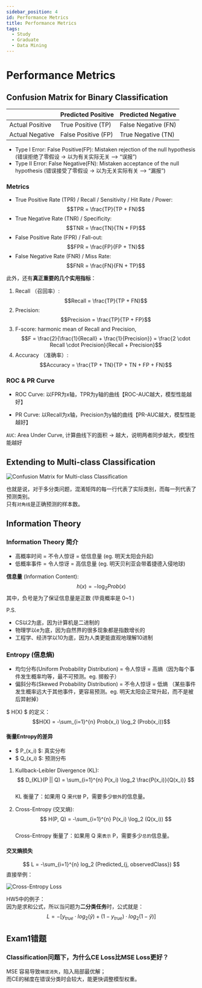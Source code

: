 ```yaml
---
sidebar_position: 4
id: Performance Metrics
title: Performance Metrics
tags:
  - Study
  - Graduate
  - Data Mining
---
```


# Performance Metrics

## Confusion Matrix for Binary Classification

|                | Predicted Positive | Predicted Negative |
|----------------|-------------------|-------------------|
| Actual Positive | True Positive (TP) | False Negative (FN) |
| Actual Negative | False Positive (FP) | True Negative (TN) |

- Type I Error: False Positive(FP): Mistaken rejection of the null hypothesis (错误拒绝了零假设 -> 以为有关实际无关 --> “误报”)
- Type II Error: False Negative(FN): Mistaken acceptance of the null hypothesis (错误接受了零假设 -> 以为无关实际有关 --> “漏报”)

### Metrics

- True Positive Rate (TPR) / Recall / Sensitivity / Hit Rate / Power: $$TPR = \frac{TP}{TP + FN}$$
- True Negative Rate (TNR) / Specificity: $$TNR = \frac{TN}{TN + FP}$$
- False Positive Rate (FPR) / Fall-out: $$FPR = \frac{FP}{FP + TN}$$
- False Negative Rate (FNR) / Miss Rate: $$FNR = \frac{FN}{FN + TP}$$

此外，还有**真正重要的几个实用指标**：
1. Recall （召回率）: $$Recall = \frac{TP}{TP + FN}$$
2. Precision: $$Precision = \frac{TP}{TP + FP}$$
3. F-score: harmonic mean of Recall and Precision, $$F = \frac{2}{\frac{1}{Recall} + \frac{1}{Precision}} = \frac{2 \cdot Recall \cdot Precision}{Recall + Precision}$$
4. Accuracy （准确率）: $$Accuracy = \frac{TP + TN}{TP + TN + FP + FN}$$

### ROC & PR Curve

- ROC Curve: 以FPR为x轴，TPR为y轴的曲线【ROC-AUC越大，模型性能越好】

- PR Curve: 以Recall为x轴，Precision为y轴的曲线【PR-AUC越大，模型性能越好】

`AUC`: Area Under Curve, 计算曲线下的面积 -> 越大，说明两者同步越大，模型性能越好

## Extending to Multi-class Classification

![Confusion Matrix for Multi-class Classification](https://jcqn.oss-cn-beijing.aliyuncs.com/img_blog/514DM/514DM_4.png)

也就是说，对于多分类问题，混淆矩阵的每一行代表了实际类别，而每一列代表了预测类别。  
只有`对角线`是正确预测的样本数。

## Information Theory

### Information Theory 简介

- 高概率时间 = 不令人惊讶 = 低信息量 (eg. 明天太阳会升起)
- 低概率事件 = 令人惊讶 = 高信息量 (eg. 明天贝利亚会带着捷德入侵地球)

**信息量** (Information Content): $$h(x) = -\log_2 Prob(x)$$
其中，负号是为了保证信息量是正数 (毕竟概率是 0~1 )

P.S.  
- CS以2为底，因为计算机是二进制的
- 物理学以e为底，因为自然界的很多现象都是指数增长的
- 工程学、经济学以10为底，因为人类更能直观地理解10进制

### Entropy (信息熵)

- 均匀分布(Uniform Probability Distribution) = 令人惊讶 = 高熵（因为每个事件发生概率均等，最不可预测。eg. 掷骰子）
- 偏斜分布(Skewed Probability Distribution) = 不令人惊讶 = 低熵 （某些事件发生概率远大于其他事件，更容易预测。eg. 明天太阳会正常升起，而不是被后羿射掉）

$ H(X) $ 的定义：
$$H(X) = -\sum_{i=1}^{n} Prob(x_i) \log_2 (Prob(x_i))$$

#### 衡量Entropy的差异

- $ P_(x_i) $: 真实分布
- $ Q_(x_i) $: 预测分布

1. Kullback-Leibler Divergence (KL): $$ D_{KL}(P || Q) = \sum_{i=1}^{n} P(x_i) \log_2 \frac{P(x_i)}{Q(x_i)} $$  
KL 衡量了：如果用 Q 来`代替` P，需要多少`额外`的信息量。

2. Cross-Entropy (交叉熵): $$ H(P, Q) = -\sum_{i=1}^{n} P(x_i) \log_2 (Q(x_i)) $$  
Cross-Entropy 衡量了：如果用 Q 来`表示` P，需要多少`总的`信息量。

#### 交叉熵损失

$$
L = -\sum_{i=1}^{n} log_2 (Predicted_{j, observedClass})
$$
直接举例：

![Cross-Entropy Loss](https://jcqn.oss-cn-beijing.aliyuncs.com/img_blog/514DM/514DM_5.png)

HW5中的例子：  
因为是求和公式，所以当问题为**二分类任务**时，公式就是：
$$
L = -[y_{true} \cdot log_2(\hat{y}) + (1-y_{true}) \cdot log_2(1-\hat{y})]
$$

## Exam1错题

### Classification问题下，为什么CE Loss比MSE Loss更好？

MSE 容易导致`梯度消失`，陷入局部最优解；  
而CE的梯度在错误分类时会较大，能更快调整模型权重。